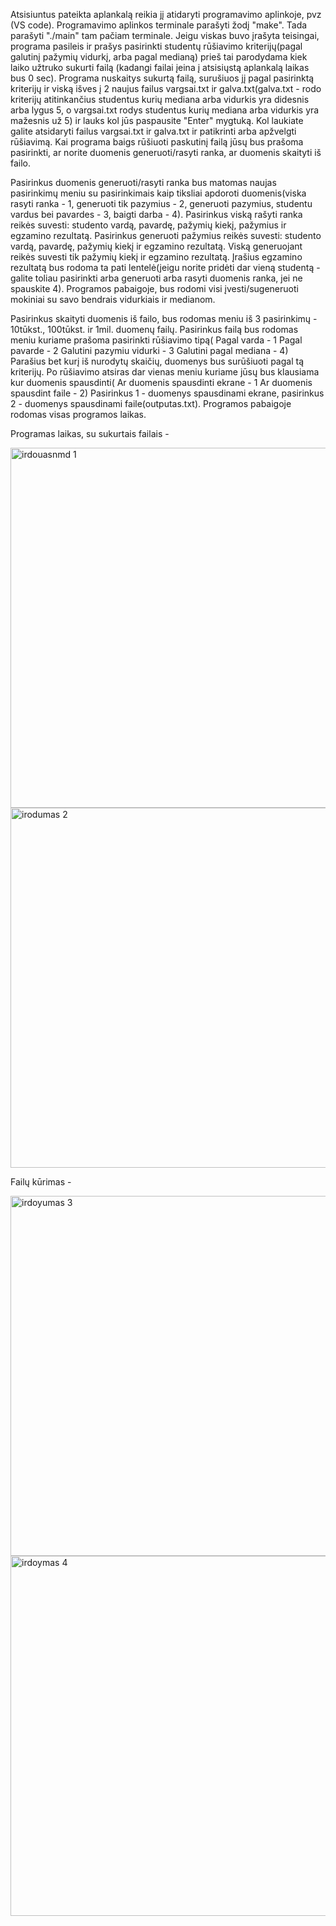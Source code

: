 Atsisiuntus pateikta aplankalą reikia jį atidaryti programavimo aplinkoje, pvz (VS code).
Programavimo aplinkos terminale parašyti žodį "make".
Tada parašyti "./main" tam pačiam terminale.
Jeigu viskas buvo įrašyta teisingai, programa pasileis ir prašys pasirinkti studentų rūšiavimo kriterijų(pagal galutinį pažymių vidurkį, arba pagal medianą) prieš tai parodydama kiek laiko užtruko sukurti failą (kadangi failai įeina į atsisiųstą aplankalą laikas bus 0 sec).
Programa nuskaitys sukurtą failą, surušiuos jį pagal pasirinktą kriterijų ir viską išves į 2 naujus failus vargsai.txt ir galva.txt(galva.txt - rodo kriterijų atitinkančius studentus kurių mediana arba vidurkis yra didesnis arba lygus 5, o vargsai.txt rodys studentus kurių mediana arba vidurkis yra mažesnis už 5) ir lauks kol jūs paspausite "Enter" mygtuką. Kol laukiate galite atsidaryti failus vargsai.txt ir galva.txt ir patikrinti arba apžvelgti rūšiavimą.
Kai programa baigs rūšiuoti paskutinį failą jūsų bus prašoma pasirinkti, ar norite duomenis generuoti/rasyti ranka, ar duomenis skaityti iš failo.

Pasirinkus duomenis generuoti/rasyti ranka bus matomas naujas pasirinkimų meniu su pasirinkimais kaip tiksliai apdoroti duomenis(viska rasyti ranka - 1, generuoti tik pazymius - 2, generuoti pazymius, studentu vardus bei pavardes - 3, baigti darba - 4).
Pasirinkus viską rašyti ranka reikės suvesti: studento vardą, pavardę, pažymių kiekį, pažymius ir egzamino rezultatą. Pasirinkus generuoti pažymius reikės suvesti: studento vardą, pavardę, pažymių kiekį ir egzamino rezultatą. Viską generuojant reikės suvesti tik pažymių kiekį ir egzamino rezultatą.
Įrašius egzamino rezultatą bus rodoma ta pati lentelė(jeigu norite pridėti dar vieną studentą - galite toliau pasirinkti arba generuoti arba rasyti duomenis ranka, jei ne spauskite 4).
Programos pabaigoje, bus rodomi visi įvesti/sugeneruoti mokiniai su savo bendrais vidurkiais ir medianom.

Pasirinkus skaityti duomenis iš failo, bus rodomas meniu iš 3 pasirinkimų - 10tūkst., 100tūkst. ir 1mil. duomenų failų.
Pasirinkus failą bus rodomas meniu kuriame prašoma pasirinkti rūšiavimo tipą(
Pagal varda - 1
Pagal pavarde - 2
Galutini pazymiu vidurki - 3
Galutini pagal mediana - 4)
Parašius bet kurį iš nurodytų skaičių, duomenys bus surūšiuoti pagal tą kriterijų.
Po rūšiavimo atsiras dar vienas meniu kuriame jūsų bus klausiama kur duomenis spausdinti(
Ar duomenis spausdinti ekrane - 1
Ar duomenis spausdint faile - 2)
Pasirinkus 1 - duomenys spausdinami ekrane, pasirinkus 2 - duomenys spausdinami faile(outputas.txt).
Programos pabaigoje rodomas visas programos laikas.

Programas laikas, su sukurtais failais -

<img width="576" alt="irdouasnmd 1" src="https://github.com/GrufasXd/Laboratorinis-1/assets/147091694/edb2dbe7-1bbd-449b-b648-966e7daa2ec6">

<img width="576" alt="irodumas 2" src="https://github.com/GrufasXd/Laboratorinis-1/assets/147091694/17c4c376-2d7f-46cd-9083-8928e3d334af">

Failų kūrimas - 

<img width="576" alt="irdoyumas 3" src="https://github.com/GrufasXd/Laboratorinis-1/assets/147091694/4ee71c75-34d6-4bf6-a0fe-af1afdc12143">

<img width="576" alt="irdoymas 4" src="https://github.com/GrufasXd/Laboratorinis-1/assets/147091694/d236d610-268d-485c-a9f0-06691dc3f859">







